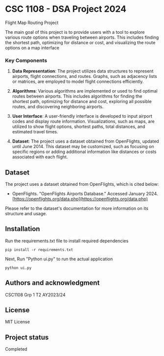 # CSC 1108 - DSA Project 2024

Flight Map Routing Project

The main goal of this project is to provide users with a tool to explore various route options when traveling between airports. This includes finding the shortest path, optimizing for distance or cost, and visualizing the route options on a map interface

### Key Components

1. **Data Representation**: The project utilizes data structures to represent airports, flight connections, and routes. Graphs, such as adjacency lists or matrices, are employed to model flight connections efficiently.

2. **Algorithms**: Various algorithms are implemented or used to find optimal routes between airports. This includes algorithms for finding the shortest path, optimizing for distance and cost, exploring all possible routes, and discovering neighboring airports.

3. **User Interface**: A user-friendly interface is developed to input airport codes and display route information. Visualizations, such as maps, are utilized to show flight options, shortest paths, total distances, and estimated travel times.

4. **Dataset**: The project uses a dataset obtained from OpenFlights, updated until June 2014. This dataset may be customized, such as focusing on specific regions or adding additional information like distances or costs associated with each flight.

## Dataset

The project uses a dataset obtained from OpenFlights, which is cited below:

- OpenFlights. "OpenFlights Airports Database." Accessed January 2024. [https://openflights.org/data.php](https://openflights.org/data.php)

Please refer to the dataset's documentation for more information on its structure and usage.

## Installation

Run the requirements.txt file to install required dependencies

```shell
pip install -r requirements.txt
```

Next, Run "Python ui.py" to run the actual application

```shell
python ui.py
```

## Authors and acknowledgment

CSC1108 Grp 1 T2 AY2023/24

## License

MIT License

## Project status

Completed 